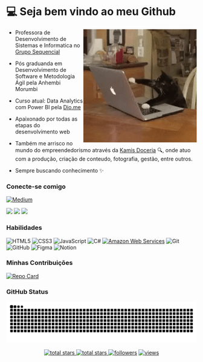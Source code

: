 # 💻 Seja bem vindo ao meu Github 

<img align="right" alt="Gato no PC" src="https://github.com/KamiahAlves/sistema-gestao-doceria/blob/main/c6f13b01a53d7152d7f235838efe5a09.gif?raw=true"  width="300px"/>

- Professora de Desenvolvimento de Sistemas e Informatica no [Grupo Sequencial](https://www.escolasequencial.com.br/)
- Pós graduanda em Desenvolvimento de Software e Metodologia Ágil pela Anhembi Morumbi
- Curso atual: Data Analytics com Power BI pela [Dio.me](https://www.dio.me/users/kamiah_alves) 
- Apaixonado por todas as etapas do desenvolvimento web
- Também me arrisco no mundo do empreendedorismo através da [Kamis Doceria](https://www.instagram.com/kamis.doceria/) 🔍, onde atuo com a produção, criação de conteudo, fotografia, gestão, entre outros.

- Sempre buscando conhecimento ✨

### Conecte-se comigo

  [![Medium](https://img.shields.io/badge/Medium-000?style=for-the-badge&logo=medium)](https://medium.com/@kamiah.alves)

<div> 
  <a href="https://instagram.com/heykamis" target="_blank"><img src="https://img.shields.io/badge/-Instagram-%23E4405F?style=for-the-badge&logo=instagram&logoColor=white" target="_blank"></a>
  <a href = "mailto:kamiah.alves@gmail.com"><img src="https://img.shields.io/badge/-Gmail-%23333?style=for-the-badge&logo=gmail&logoColor=white" target="_blank"></a>
  <a href="https://www.linkedin.com/in/kamiah-pedra-351421145/" target="_blank"><img src="https://img.shields.io/badge/-LinkedIn-%230077B5?style=for-the-badge&logo=linkedin&logoColor=white" target="_blank">
  </a>   
</div>



### Habilidades

![HTML5](https://img.shields.io/badge/HTML5-000?style=for-the-badge&logo=html5)
![CSS3](https://img.shields.io/badge/CSS3-000?style=for-the-badge&logo=css3&logoColor=264CE4)
![JavaScript](https://img.shields.io/badge/JavaScript-000?style=for-the-badge&logo=javascript)
![C#](https://img.shields.io/badge/C%23-000?style=for-the-badge&logo=c-sharp&logoColor=823085)
[![Amazon Web Services](https://img.shields.io/badge/Amazon_AWS-232F3E?style=for-the-badge&logo=amazon-aws&logoColor=white)](https://aws.amazon.com/)
![Git](https://img.shields.io/badge/Git-000?style=for-the-badge&logo=git)
![GitHub](https://img.shields.io/badge/GitHub-000?style=for-the-badge&logo=github)
![Figma](https://img.shields.io/badge/Figma-000?style=for-the-badge&logo=figma)
![Notion](https://img.shields.io/badge/Notion-000?style=for-the-badge&logo=notion)

### Minhas Contribuições

[![Repo Card](https://github-readme-stats.vercel.app/api/pin/?username=KamiahAlves&repo=dio-lab-open-source&bg_color=000&border_color=30A3DC&show_icons=true&icon_color=30A3DC&title_color=E94D5F&text_color=FFF)](thhps://github.com/83Rafa/dio-lab-open-source)

### GitHub Status

![github contribution grid snake animation](https://raw.githubusercontent.com/0-don/0-don/output/github-contribution-grid-snake-dark.svg)


<p align="center">
  <a href="https://github.com/?tab=repositories&sort=stargazers">
    <img alt="total stars" title="Total stars on GitHub" src="https://custom-icon-badges.herokuapp.com/badge/dynamic/json?logo=star&host=formatted-dynamic-badges.herokuapp.com&formatter=metric&style=for-the-badge&color=55960c&labelColor=488207&label=stars&query=$.stars&url=https://api.github-star-counter.workers.dev/user/0-don"/>
  </a>
  <a href="https://github.com/KamiahAlves?tab=repositories&sort=stargazers">
    <img alt="total stars" title="Total forks on GitHub" src="https://custom-icon-badges.herokuapp.com/badge/dynamic/json?logo=fork&host=formatted-dynamic-badges.herokuapp.com&formatter=metric&style=for-the-badge&color=ff0013&labelColor=ae1206&label=forks&query=$.forks&url=https://api.github-star-counter.workers.dev/user/0-don"/>
  </a>
  <a href="https://github.com/KamiahAlves?tab=followers">
    <img alt="followers" title="Follow me on Github" src="https://custom-icon-badges.herokuapp.com/github/followers/KamiahAlves?color=236ad3&labelColor=1155ba&style=for-the-badge&logo=person-add&label=Follow&logoColor=white"/></a>
  <a href="https://github.com/KamiahAlves/Simple-View-Counter">
    <img alt="views" title="GitHub profile views" src="https://komarev.com/ghpvc/?username=KamiahAlves&style=for-the-badge&color=lightgrey"/>
  </a>
</p>

